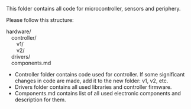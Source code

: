 This folder contains all code for microcontroller, sensors and periphery.

Please follow this structure:

hardware/\
&emsp;controller/ \
&emsp;&emsp;v1/ \
&emsp;&emsp;v2/ \
&emsp;drivers/ \
&emsp;components.md

- Controller folder contains code used for controller. If some significant changes in code are made, add it to the new folder: v1, v2, etc.
- Drivers folder contains all used libraries and controller firmware.
- Components.md contains list of all used electronic components and description for them.
